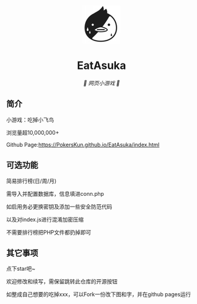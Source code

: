 <p align="center">
  <a href="https://xingye.me/game/EatAsuka"><img src="https://github.com/PokersKun/EatAsuka/blob/main/static/image/ClickBefore.png?raw=true" width="100" height="100" alt="EatAsuka"></a>
</p>
<div align="center">

# EatAsuka

_🦌 网页小游戏 🥛_

</div>


## 简介

小游戏：吃掉小飞鸟

浏览量超10,000,000+

Github Page:https://PokersKun.github.io/EatAsuka/index.html

## 可选功能

简易排行榜(日/周/月)

需导入并配置数据库，信息填进conn.php

如启用务必更换密钥及添加一些安全防范代码

以及对index.js进行混淆加密压缩

不需要排行榜把PHP文件都扔掉即可

## 其它事项

点下star吧~

欢迎修改和续写，需保留跳转此仓库的开源按钮

如整成自己想要的吃掉xxx，可以Fork一份改下图和字，并在github pages运行
